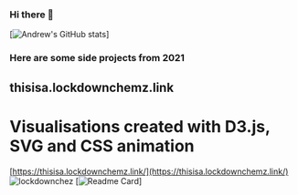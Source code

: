 ### Hi there 👋
[![Andrew's GitHub stats](https://github-readme-stats.vercel.app/api?username=TCotton&count_private=true&theme=dracula)]

### Here are some side projects from 2021

## thisisa.lockdownchemz.link
# Visualisations created with D3.js, SVG and CSS animation
[https://thisisa.lockdownchemz.link/](https://thisisa.lockdownchemz.link/)
![lockdownchez](https://bdec31521c28f58d04a0-f919f4c862fd2770d5d9ff992baca219.ssl.cf3.rackcdn.com/chemz.gif)
[![Readme Card](https://github-readme-stats.vercel.app/api/pin/?username=TCotton&repo=lockdownchemz)]
<!--
**TCotton/TCotton** is a ✨ _special_ ✨ repository because its `README.md` (this file) appears on your GitHub profile.

Here are some ideas to get you started:

- 🔭 I’m currently working on ...
- 🌱 I’m currently learning ...
- 👯 I’m looking to collaborate on ...
- 🤔 I’m looking for help with ...
- 💬 Ask me about ...
- 📫 How to reach me: ...
- 😄 Pronouns: ...
- ⚡ Fun fact: ...
-->
